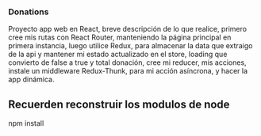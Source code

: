 ### Donations

Proyecto app web en React, breve descripción de lo que realice, primero cree mis rutas con React Router, manteniendo la página principal en primera instancia, luego utilice Redux, para almacenar la data que extraigo de la api y mantener mi estado actualizado en el store, loading que convierto de false a true y total donación, cree mi reducer, mis acciones, instale un middleware Redux-Thunk, para mi acción asíncrona, y hacer la app dinámica.

## Recuerden reconstruir los modulos de node

npm install
